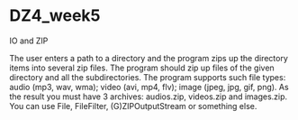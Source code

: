# DZ4_week5
IO and ZIP

The user enters a path to a directory and the program zips up the directory items into several zip files. The program should zip up files of the given directory and all the subdirectories.
The program supports such file types:
audio (mp3, wav, wma);
video (avi, mp4, flv);
image (jpeg, jpg, gif, png).
As the result you must have 3 archives: audios.zip, videos.zip and images.zip. 
You can use File, FileFilter, (G)ZIPOutputStream or something else.
